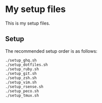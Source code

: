 My setup files
=============

This is my setup files.

## Setup

The recommended setup order is as follows:

```
./setup_ghq.sh
./setup_dotfiles.sh
./setup_ruby.sh
./setup_git.sh
./setup_zsh.sh
./setup_vim.sh
./setup_rsense.sh
./setup_peco.sh
./setup_tmux.sh
```
